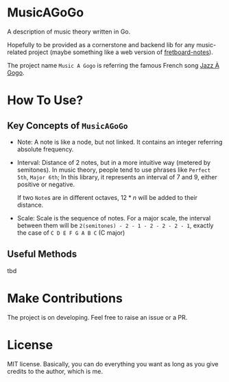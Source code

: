 # MusicAGoGo
A description of music theory written in Go. 

Hopefully to be provided as a cornerstone and backend lib for any music-related project (maybe something like a web version of [fretboard-notes](https://github.com/mooxiu/fretboard-notes)).

The project name `Music A Gogo` is referring the famous French song [Jazz À Gogo](https://www.youtube.com/watch?v=qHeA5TWnIks).

# How To Use?

## Key Concepts of `MusicAGoGo`
- Note:
    A note is like a node, but not linked. It contains an integer referring absolute frequency.

- Interval:
    Distance of 2 notes, but in a more intuitive way (metered by semitones). In music theory, people tend to use phrases like `Perfect 5th`, `Major 6th`; In this library, it represents an interval of 7 and 9, either positive or negative.

    If two `Note`s are in different octaves, $12 * n$ will be added to their distance.

- Scale:
    Scale is the sequence of notes. 
    For a major scale, the interval between them will be `2(semitones) - 2 - 1 - 2 - 2 - 2 - 1`, exactly the case of `C D E F G A B C` (C major)

## Useful Methods
tbd

# Make Contributions
The project is on developing. Feel free to raise an issue or a PR.

# License
MIT license. Basically, you can do everything you want as long as you give credits to the author, which is me.

